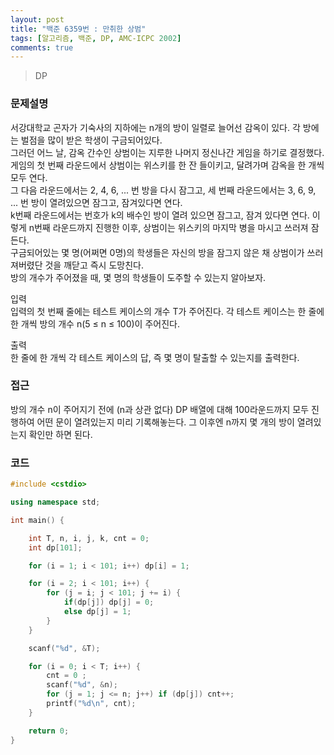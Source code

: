 ```yaml
---
layout: post
title: "백준 6359번 : 만취한 상범"
tags: [알고리즘, 백준, DP, AMC-ICPC 2002]
comments: true
---
```


> DP  

### 문제설명  
서강대학교 곤자가 기숙사의 지하에는 n개의 방이 일렬로 늘어선 감옥이 있다. 각 방에는 벌점을 많이 받은 학생이 구금되어있다.  
그러던 어느 날, 감옥 간수인 상범이는 지루한 나머지 정신나간 게임을 하기로 결정했다. 게임의 첫 번째 라운드에서 상범이는 위스키를 한 잔 들이키고, 달려가며 감옥을 한 개씩 모두 연다.  
그 다음 라운드에서는 2, 4, 6, ... 번 방을 다시 잠그고, 세 번째 라운드에서는 3, 6, 9, ... 번 방이 열려있으면 잠그고, 잠겨있다면 연다.  
k번째 라운드에서는 번호가 k의 배수인 방이 열려 있으면 잠그고, 잠겨 있다면 연다. 이렇게 n번째 라운드까지 진행한 이후, 상범이는 위스키의 마지막 병을 마시고 쓰러져 잠든다.  
구금되어있는 몇 명(어쩌면 0명)의 학생들은 자신의 방을 잠그지 않은 채 상범이가 쓰러져버렸단 것을 깨닫고 즉시 도망친다.  
방의 개수가 주어졌을 때, 몇 명의 학생들이 도주할 수 있는지 알아보자.  

입력  
입력의 첫 번째 줄에는 테스트 케이스의 개수 T가 주어진다. 각 테스트 케이스는 한 줄에 한 개씩 방의 개수 n(5 ≤ n ≤ 100)이 주어진다.  

출력  
한 줄에 한 개씩 각 테스트 케이스의 답, 즉 몇 명이 탈출할 수 있는지를 출력한다.  

### 접근  
방의 개수 n이 주어지기 전에 (n과 상관 없다) DP 배열에 대해 100라운드까지 모두 진행하여 어떤 문이 열려있는지 미리 기록해놓는다. 그 이후엔 n까지 몇 개의 방이 열려있는지 확인만 하면 된다.  

### 코드  
~~~c++
#include <cstdio>

using namespace std;

int main() {

    int T, n, i, j, k, cnt = 0;
    int dp[101];

    for (i = 1; i < 101; i++) dp[i] = 1;

    for (i = 2; i < 101; i++) {
        for (j = i; j < 101; j += i) {
            if(dp[j]) dp[j] = 0;
            else dp[j] = 1;
        }
    }

    scanf("%d", &T);

    for (i = 0; i < T; i++) {
        cnt = 0 ;
        scanf("%d", &n);
        for (j = 1; j <= n; j++) if (dp[j]) cnt++;
        printf("%d\n", cnt);
    }

    return 0;
}
~~~